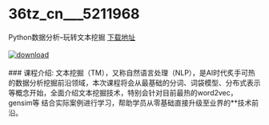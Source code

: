# 36tz_cn___5211968
Python数据分析–玩转文本挖掘
[下载地址](http://www.36tz.cn/article/5211968 "下载地址")
<br/></br>[![download](http://36tz.cn/muke_img/2020_04_2-39-300x153.png "下载地址")](http://www.36tz.cn/article/5211968 "下载地址")
<br/></br>### 课程介绍:
文本挖掘（TM），又称自然语言处理（NLP），是AI时代炙手可热的数据分析挖掘前沿领域，本次课程将会从最基础的分词、词袋模型、分布式表示等概念开始，全面介绍文本挖掘技术，特别会针对目前最热的word2vec，gensim等 结合实际案例进行学习，帮助学员从零基础直接升级至业界的**技术前沿。

 

 
